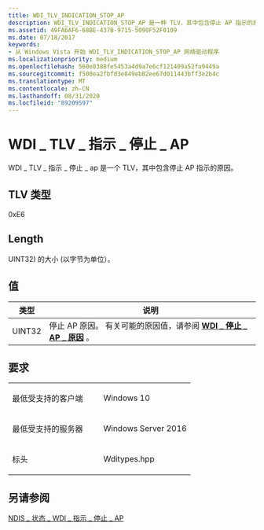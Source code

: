 ```yaml
---
title: WDI_TLV_INDICATION_STOP_AP
description: WDI_TLV_INDICATION_STOP_AP 是一种 TLV，其中包含停止 AP 指示的原因。
ms.assetid: 49FA6AF6-68BE-437B-9715-5090F52F0109
ms.date: 07/18/2017
keywords:
- 从 Windows Vista 开始 WDI_TLV_INDICATION_STOP_AP 网络驱动程序
ms.localizationpriority: medium
ms.openlocfilehash: 560e8388fe5453a4d9a7e6cf121409a52fa9449a
ms.sourcegitcommit: f500ea2fbfd3e849eb82ee67d011443bff3e2b4c
ms.translationtype: MT
ms.contentlocale: zh-CN
ms.lasthandoff: 08/31/2020
ms.locfileid: "89209597"
---
```

# <a name="wdi_tlv_indication_stop_ap"></a>WDI \_ TLV \_ 指示 \_ 停止 \_ AP


WDI \_ TLV \_ 指示 \_ 停止 \_ ap 是一个 TLV，其中包含停止 AP 指示的原因。

## <a name="tlv-type"></a>TLV 类型


0xE6

## <a name="length"></a>Length


UINT32) 的大小 (以字节为单位）。

## <a name="values"></a>值


| 类型   | 说明                                                                                                  |
|--------|--------------------------------------------------------------------------------------------------------------|
| UINT32 | 停止 AP 原因。 有关可能的原因值，请参阅 [**WDI \_ 停止 \_ AP \_ 原因**](/windows-hardware/drivers/ddi/wditypes/ne-wditypes-_wdi_stop_ap_reason) 。 |

 

<a name="requirements"></a>要求
------------

<table>
<colgroup>
<col width="50%" />
<col width="50%" />
</colgroup>
<tbody>
<tr class="odd">
<td><p>最低受支持的客户端</p></td>
<td><p>Windows 10</p></td>
</tr>
<tr class="even">
<td><p>最低受支持的服务器</p></td>
<td><p>Windows Server 2016</p></td>
</tr>
<tr class="odd">
<td><p>标头</p></td>
<td>Wditypes.hpp</td>
</tr>
</tbody>
</table>

## <a name="see-also"></a>另请参阅


[NDIS \_ 状态 \_ WDI \_ 指示 \_ 停止 \_ AP](./ndis-status-wdi-indication-stop-ap.md)

 

